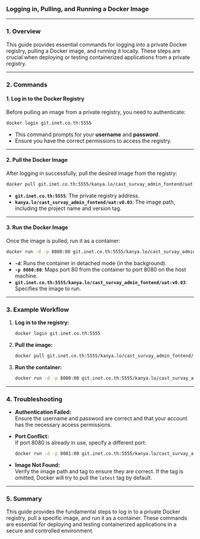 ### **Logging in, Pulling, and Running a Docker Image**

---

### **1. Overview**  
This guide provides essential commands for logging into a private Docker registry, pulling a Docker image, and running it locally. These steps are crucial when deploying or testing containerized applications from a private registry.

---

### **2. Commands**

#### **1. Log in to the Docker Registry**

Before pulling an image from a private registry, you need to authenticate:

```bash
docker login git.inet.co.th:5555
```

- This command prompts for your **username** and **password**.
- Ensure you have the correct permissions to access the registry.

---

#### **2. Pull the Docker Image**

After logging in successfully, pull the desired image from the registry:

```bash
docker pull git.inet.co.th:5555/kanya.lo/cast_survay_admin_fontend/uat:v0.03
```

- **`git.inet.co.th:5555`**: The private registry address.
- **`kanya.lo/cast_survay_admin_fontend/uat:v0.03`**: The image path, including the project name and version tag.

---

#### **3. Run the Docker Image**

Once the image is pulled, run it as a container:

```bash
docker run -d -p 8080:80 git.inet.co.th:5555/kanya.lo/cast_survay_admin_fontend/uat:v0.03
```

- **`-d`**: Runs the container in detached mode (in the background).
- **`-p 8080:80`**: Maps port 80 from the container to port 8080 on the host machine.
- **`git.inet.co.th:5555/kanya.lo/cast_survay_admin_fontend/uat:v0.03`**: Specifies the image to run.

---

### **3. Example Workflow**

1. **Log in to the registry:**
   ```bash
   docker login git.inet.co.th:5555
   ```

2. **Pull the image:**
   ```bash
   docker pull git.inet.co.th:5555/kanya.lo/cast_survay_admin_fontend/uat:v0.03
   ```

3. **Run the container:**
   ```bash
   docker run -d -p 8080:80 git.inet.co.th:5555/kanya.lo/cast_survay_admin_fontend/uat:v0.03
   ```

---

### **4. Troubleshooting**

- **Authentication Failed:**  
  Ensure the username and password are correct and that your account has the necessary access permissions.

- **Port Conflict:**  
  If port 8080 is already in use, specify a different port:
  ```bash
  docker run -d -p 8081:80 git.inet.co.th:5555/kanya.lo/cast_survay_admin_fontend/uat:v0.03
  ```

- **Image Not Found:**  
  Verify the image path and tag to ensure they are correct. If the tag is omitted, Docker will try to pull the `latest` tag by default.

---

### **5. Summary**

This guide provides the fundamental steps to log in to a private Docker registry, pull a specific image, and run it as a container. These commands are essential for deploying and testing containerized applications in a secure and controlled environment.
